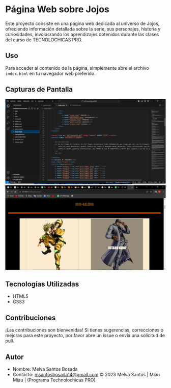 # Página Web sobre Jojos

Este proyecto consiste en una página web dedicada al universo de Jojos, ofreciendo información detallada sobre la serie, sus personajes, historia y curiosidades, involucrando los aprendizajes obtenidos durante las clases del curso de TECNOLOCHICAS PRO.

## Uso

Para acceder al contenido de la página, simplemente abre el archivo `index.html` en tu navegador web preferido.

## Capturas de Pantalla

![Codigo Index](image.png)
![Pagina funcionando](image-1.png)

## Tecnologías Utilizadas

- HTML5
- CSS3

## Contribuciones

¡Las contribuciones son bienvenidas! Si tienes sugerencias, correcciones o mejoras para este proyecto, por favor abre un issue o envía una solicitud de pull.

## Autor

- Nombre:   Melva Santos Bosada
- Contacto: msantosbosada14@gmail.com
© 2023 Melva Santos | Miau Miau | (Programa Technolochicas PRO)
